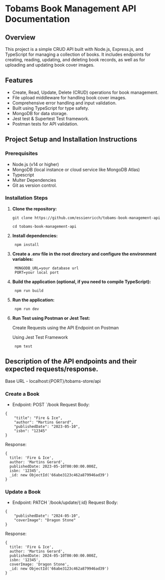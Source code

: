 # Tobams Book Management API Documentation

## Overview
This project is a simple CRUD API built with Node.js, Express.js, and TypeScript for managing a collection of books. It includes endpoints for creating, reading, updating, and deleting book records, as well as for uploading and updating book cover images.

## Features
- Create, Read, Update, Delete (CRUD) operations for book management.
- File upload middleware for handling book cover images.
- Comprehensive error handling and input validation.
- Built using TypeScript for type safety.
- MongoDB for data storage.
- Jest test & Supertest Test framework.
- Postman tests for API validation.

## Project Setup and Installation Instructions ##

### Prerequisites
- Node.js (v14 or higher)
- MongoDB (local instance or cloud service like MongoDB Atlas)
- Typescript
- Multer Dependencies 
- Git as version control.

### Installation Steps
1. **Clone the repository:**
    ```
   git clone https://github.com/essienricch/tobams-book-management-api 
   
   cd tobams-book-management-api
   ```

2. **Install dependencies:**
   ```
    npm install
   ```

3. **Create a .env file in the root directory and configure the environment variables:**
   ```
    MONGODB_URL=your database url
    PORT=your local port
   ```

4. **Build the application (optional, if you need to compile TypeScript):**
   ```
    npm run build
   ```
5. **Run the application:**
   ```
    npm run dev
   ```

6. **Run Test using Postman or Jest Test:**

   
   Create Requests using the API Endpoint on Postman
   
   
   Using Jest Test Framework
   
   ```
    npm test
   ```

##  Description of the API endpoints and their expected requests/response. ##

Base URL - localhost:{PORT}/tobams-store/api
### Create a Book  
- Endpoint: POST `/book
  Request Body:
```
{
    "title": "Fire & Ice",
    "author": "Martins Gerard",
    "publishedDate": "2023-05-10",
    "isbn": "12345"
}
```
 Response:
```
{
  title: 'Fire & Ice',
  author: 'Martins Gerard',
  publishedDate: 2023-05-10T00:00:00.000Z,
  isbn: '12345',
  _id: new ObjectId('66abe3123c462a879946ad39')
}
```
### Update a Book  
- Endpoint: PATCH `/book/update/{:id}
  Request Body:
```
{
    "publishedDate": "2024-05-10",
    "coverImage": "Dragon Stone"
}
```
 Response:
```
{
  title: 'Fire & Ice',
  author: 'Martins Gerard',
  publishedDate: 2024-05-10T00:00:00.000Z,
  isbn: '12345',
  coverImage: 'Dragon Stone',
  _id: new ObjectId('66abe3123c462a879946ad39')
}
```



